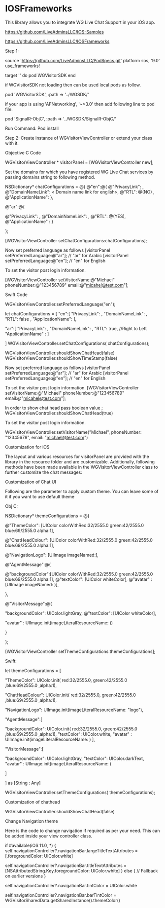 # IOSFrameworks

This library allows you to integrate WG Live Chat Support in your iOS app.

https://github.com/LiveAdminsLLC/IOS-Samples

https://github.com/LiveAdminsLLC/IOSFrameworks
 
Step 1: 
 


source 'https://github.com/LiveAdminsLLC/PodSpecs.git'
platform :ios, '9.0'
use_frameworks!

target '<Your Target Name>' do
  pod WGVisitorSDK
end


if WGVisitorSDK not loading then can be used local pods as follow.

pod 'WGVisitorSDK', :path => '../WGSDK/'
 
 if your app is using  'AFNetworking', '~>3.0' then add following line to pod file.

pod 'SignalR-ObjC', :path => '../WGSDK/SignalR-ObjC/'


Run Command:  Pod install 
 
Step 2: 
Create instance of WGVisitorViewController or extend your class with it.

Objective C Code

WGVisitorViewController * visitorPanel = [WGVisitorViewController new]; 

Set the domains for which you have registered WG Live Chat services by passing domains string to following method. 
 

NSDictionary* chatConfigurations =    @{ @"en":@{
@"PrivacyLink": <Privacy policy link for english>,
@"DomainNameLink": < Domain name link for english>,
@"RTL": @(NO) ,
@"ApplicationName": <Application name >
},

@"ar":@{

@"PrivacyLink":  <Privacy policy link for arabic>,
@"DomainNameLink": <Domain name link for arabic>,
@"RTL": @(YES),
@"ApplicationName" : <Application name  in arabic>
}

};

[WGVisitorViewController setChatConfigurations:chatConfigurations];

Now set preferred language as follows 
[visitorPanel setPreferredLanguage:@"ar"]; // "ar" for Arabic 
[visitorPanel setPreferredLanguage:@"en"]; // "en" for English 

To set the visitor post login information.

[WGVisitorViewController setVisitorName:@"Michael" phoneNumber:@"123456789" email:@"micahel@test.com"];

Swift Code

WGVisitorViewController.setPreferredLanguage("en");


let chatConfigurations =    [ "en":[
"PrivacyLink": <Privacy policy link for english>,
"DomainNameLink": <Domain name link for english agent>,
"RTL": false ,
"ApplicationName": <application name in english>
],

"ar":[
"PrivacyLink": <Privacy policy link for arabic>,
"DomainNameLink": <Domain name link for arabic agent>,
"RTL": true, //Right to Left
"ApplicationName" : <application name in arabic>
]

]
WGVisitorViewController.setChatConfigurations( chatConfigurations);



WGVisitorViewController.shouldShowChatHead(false)
WGVisitorViewController.shouldShowTimeStamp(false)



Now set preferred language as follows 
[visitorPanel setPreferredLanguage:@"ar"]; // "ar" for Arabic 
[visitorPanel setPreferredLanguage:@"en"]; // "en" for English 

 To set the visitor post login information.
[WGVisitorViewController setVisitorName:@"Michael" phoneNumber:@"123456789" email:@"micahel@test.com"];


In order to show chat head pass boolean value ;
WGVisitorViewController.shouldShowChatHead(true)

 
 To set the visitor post login information.

WGVisitorViewController.setVisitorName("Michael", phoneNumber: "12345678", email: "michael@test.com")

 
 Customization for iOS 
 
The layout and various resources for visitorPanel are provided with the library in the resource folder and are customizable. Additionally, following methods have been made available in the WGVisitorViewController class to further customize the chat messages: 
 
 
 
 Customization of Chat UI 
 
 Following are the parameter to apply custom theme. You can leave some of it if you want to use default theme
 
 Obj C:
 
 NSDictionary* themeConfigurations = @{
 
 @"ThemeColor": [UIColor colorWithRed:32/2555.0 green:42/2555.0 blue:69/2555.0 alpha:1],
 
 @"ChatHeadColour": [UIColor colorWithRed:32/2555.0 green:42/2555.0 blue:69/2555.0 alpha:1],
 
 @"NavigationLogo":
 [UIImage imageNamed:<navigation logo image>],
 
 @"AgentMessage":@{
 
 @"backgroundColor":[UIColor colorWithRed:32/2555.0 green:42/2555.0 blue:69/2555.0 alpha:1],
 @"textColor": [UIColor  whiteColor],
 @"avatar" :
 [UIImage imageNamed:<agent avatar image> )],
 
 },
 
 @"VisitorMessage":@{
 
 "backgroundColor": UIColor.lightGray,
 @"textColor": [UIColor whiteColor],
 
 "avatar" : UIImage.init(imageLiteralResourceName: <visitor avatar image> ))
 
 }
 
 };
 
 
 
 [WGVisitorViewController setThemeConfigurations:themeConfigurations];
 
 Swift:
 
 
 
 let themeConfigurations = [
 
 "ThemeColor": UIColor.init( red:32/2555.0, green:42/2555.0 ,blue:69/2555.0 ,alpha:1),
 
 "ChatHeadColour": UIColor.init( red:32/2555.0, green:42/2555.0 ,blue:69/2555.0 ,alpha:1),
 
 "NavigationLogo": UIImage.init(imageLiteralResourceName: "logo"),
 
 "AgentMessage":[
 
 "backgroundColor": UIColor.init( red:32/2555.0, green:42/2555.0 ,blue:69/2555.0 ,alpha:1),
 "textColor": UIColor.white,
 "avatar" : UIImage.init(imageLiteralResourceName: <agent avatar image>)
 ],
 
 "VisitorMessage":[
 
 "backgroundColor": UIColor.lightGray,
 "textColor": UIColor.darkText,     
 "avatar" : UIImage.init(imageLiteralResourceName: <visitor avatar image> )
 
 ]
 
 ] as [String : Any]
 
 
 WGVisitorViewController.setThemeConfigurations( themeConfigurations);
 
 
 Customization of chathead
 
 
 WGVisitorViewController.shouldShowChatHead(false)
 
 
 
 Change Navigation theme
 
 
 Here is the code to change navigation if required as per your need. This can be added inside your view controller class.
 
 
 if #available(iOS 11.0, *) {
 self.navigationController?.navigationBar.largeTitleTextAttributes = [.foregroundColor: UIColor.white]
 
 self.navigationController?.navigationBar.titleTextAttributes = [NSAttributedString.Key.foregroundColor: UIColor.white]
 } else {
 // Fallback on earlier versions
 }
 
 self.navigationController?.navigationBar.tintColor = UIColor.white
 
 self.navigationController?.navigationBar.barTintColor = WGVisitorSharedData.getSharedInstance().themeColor()
 
 
 
